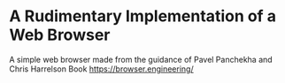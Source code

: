 # A Rudimentary Implementation of a Web Browser

A simple web browser made from the guidance of Pavel Panchekha and Chris Harrelson Book https://browser.engineering/ 
